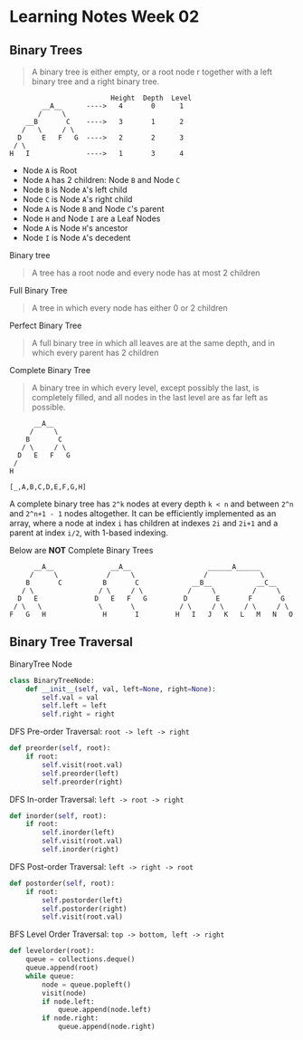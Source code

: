 Learning Notes Week 02
======================

Binary Trees
------------

> A binary tree is either empty, or a root node r together with a left binary tree and a right binary tree.

```
                         Height  Depth  Level
        __A__      ---->   4       0      1
       /     \
    __B       C    ---->   3       1      2
   /   \     / \
  D     E   F   G  ---->   2       2      3
 / \
H   I              ---->   1       3      4
```
- Node `A` is Root
- Node `A` has 2 children: Node `B` and Node `C`
- Node `B` is Node `A`'s left child
- Node `C` is Node `A`'s right child
- Node `A` is Node `B` and Node `C`'s parent
- Node `H` and Node `I` are a Leaf Nodes
- Node `A` is Node `H`'s ancestor
- Node `I` is Node `A`'s decedent

Binary tree
> A tree has a root node and every node has at most 2 children

Full Binary Tree
> A tree in which every node has either 0 or 2 children

Perfect Binary Tree
> A full binary tree in which all leaves are at the same depth, and in which every parent has 2 children

Complete Binary Tree
> A binary tree in which every level, except possibly the last, is completely filled, and all nodes in the last level are as far left as possible.

```
      __A__
     /     \
    B       C
   / \     / \
  D   E   F   G
 /
H

[_,A,B,C,D,E,F,G,H]
```

A complete binary tree has `2^k` nodes at every depth `k < n` and between `2^n` and `2^n+1 - 1` nodes altogether. It can be efficiently implemented as an array, where a node at index `i` has children at indexes `2i` and `2i+1` and a parent at index `i/2`, with 1-based indexing.

Below are **NOT** Complete Binary Trees
```
      __A__              __A__                   ______A______
     /     \            /     \                 /             \
    B       C          B       C             __B__           __C__
   / \                / \     / \           /     \         /     \
  D   E              D   E   F   G         D       E       F       G
 / \   \              \       \           / \     / \     / \     / \
F   G   H              H       I         H   I   J   K   L   M   N   O
```

Binary Tree Traversal
---------------------

BinaryTree Node
```py
class BinaryTreeNode:
    def __init__(self, val, left=None, right=None):
        self.val = val
        self.left = left
        self.right = right
```


DFS Pre-order Traversal: `root -> left -> right`
```py
def preorder(self, root):
    if root:
        self.visit(root.val)
        self.preorder(left)
        self.preorder(right)
```

DFS In-order Traversal: `left -> root -> right`
```py
def inorder(self, root):
    if root:
        self.inorder(left)
        self.visit(root.val)
        self.inorder(right)
```

DFS Post-order Traversal:  `left -> right -> root`
```py
def postorder(self, root):
    if root:
        self.postorder(left)
        self.postorder(right)
        self.visit(root.val)
```

BFS Level Order Traversal: `top -> bottom, left -> right`
```py
def levelorder(root):
    queue = collections.deque()
    queue.append(root)
    while queue:
        node = queue.popleft()
        visit(node)
        if node.left:
            queue.append(node.left)
        if node.right:
            queue.append(node.right)
```

